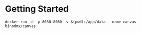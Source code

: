 # Getting Started

```
docker run -d -p 8080:8080 -v $(pwd):/app/data --name canvas binodmx/canvas
```
